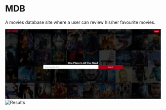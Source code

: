 # MDB
A movies database site where a user can review his/her favourite movies.

![Homepage](./images/homepage.jpg)
![Results](./images/results_page.jpg)
